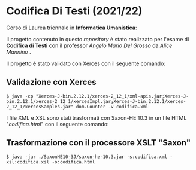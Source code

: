 # Codifica Di Testi (2021/22)

Corso di Laurea triennale in <b>Informatica Umanistica</b>:

Il progetto contenuto in questo <i>repository</i> è stato realizzato per l'esame di <b>Codifica di Testi</b> con il professor <i>Angelo Mario Del Grosso</i> da <i>Alice Mannino</i> .

Il progetto è stato validato con Xerces con il seguente comando:

## Validazione con Xerces

```shell
$ java -cp "Xerces-J-bin.2.12.1/xerces-2_12_1/xml-apis.jar;Xerces-J-bin.2.12.1/xerces-2_12_1/xercesImpl.jar;Xerces-J-bin.2.12.1/xerces-2_12_1/xercesSamples.jar" dom.Counter -v codifica.xml
```

I file XML e XSL sono stati trasformati con Saxon-HE 10.3 in un file HTML "<i>codifica.html</i>" con il seguente comando:

## Trasformazione con il processore XSLT "Saxon"

```shell
$ java -jar ./SaxonHE10-3J/saxon-he-10.3.jar -s:codifica.xml -xsl:codifica.xsl -o:codifica.html
```
